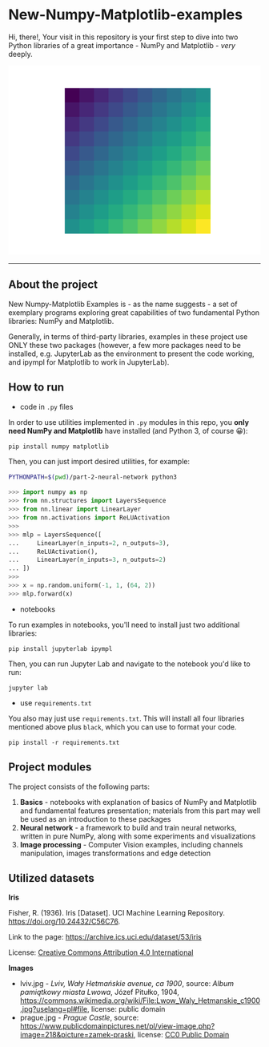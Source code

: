 # New-Numpy-Matplotlib-examples
Hi, there!, Your visit in this repository is your first step to dive
into two Python libraries of  a great importance - NumPy and Matplotlib -
_very_ deeply.

<p align="center">
  <img src="img/grid.png" />
</p>

---

## About the project

New Numpy-Matplotlib Examples is - as the name suggests - a set
of exemplary programs exploring great capabilities of two fundamental
Python libraries: NumPy and Matplotlib.

Generally, in terms of third-party libraries, examples in these project
use ONLY these two packages (however, a few more packages need to be installed,
e.g. JupyterLab as the environment to present the code working, and ipympl
for Matplotlib to work in JupyterLab).

## How to run

- code in `.py` files

In order to use utilities implemented in `.py` modules in this repo,
you **only need NumPy and Matplotlib** have installed (and Python 3,
of course 😀):

```commandline
pip install numpy matplotlib
```

Then, you can just import desired utilities, for example:

```bash
PYTHONPATH=$(pwd)/part-2-neural-network python3
```

```python
>>> import numpy as np
>>> from nn.structures import LayersSequence
>>> from nn.linear import LinearLayer
>>> from nn.activations import ReLUActivation
>>>
>>> mlp = LayersSequence([
...     LinearLayer(n_inputs=2, n_outputs=3),
...     ReLUActivation(),
...     LinearLayer(n_inputs=3, n_outputs=2)
... ])
>>>
>>> x = np.random.uniform(-1, 1, (64, 2))
>>> mlp.forward(x)
```

- notebooks

To run examples in notebooks, you'll need to install just two additional
libraries:

```commandline
pip install jupyterlab ipympl
```

Then, you can run Jupyter Lab and navigate to the notebook you'd like
to run:

```commandline
jupyter lab
```

- use `requirements.txt`

You also may just use `requirements.txt`. This will install all four libraries
mentioned above plus `black`, which you can use to format your code.

```commandline
pip install -r requirements.txt
```

## Project modules

The project consists of the following parts:

1. **Basics** - notebooks with explanation of basics of NumPy and Matplotlib and
fundamental features presentation; materials from this part may well be used as
an introduction to these packages
2. **Neural network** - a framework to build and train neural networks, written in
pure NumPy, along with some experiments and visualizations
3. **Image processing** - Computer Vision examples, including channels manipulation, 
images transformations and edge detection

## Utilized datasets

**Iris**

Fisher, R. (1936). Iris [Dataset]. UCI Machine Learning Repository. https://doi.org/10.24432/C56C76.

Link to the page: https://archive.ics.uci.edu/dataset/53/iris

License: [Creative Commons Attribution 4.0 International](https://creativecommons.org/licenses/by/4.0/legalcode)

**Images**

 - lviv.jpg - _Lviv, Wały Hetmańskie avenue, ca 1900_,
source: _Album pamiątkowy miasta Lwowa_, Józef Pitułko, 1904,
https://commons.wikimedia.org/wiki/File:Lwow_Waly_Hetmanskie_c1900.jpg?uselang=pl#file,
license: public domain
 - prague.jpg - _Prague Castle_, source: https://www.publicdomainpictures.net/pl/view-image.php?image=218&picture=zamek-praski,
license: [CC0 Public Domain](http://creativecommons.org/publicdomain/zero/1.0/)
